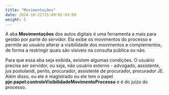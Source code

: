 ```yaml
---
title: "Movimentações"
date: 2024-10-22T15:09:02-03:00
weight: 5
---
```


A aba **Movimentações** dos autos digitais é uma ferramenta a mais para gestão por parte do servidor. Ela exibe os movimentos do processo e permite ao usuário alterar a visibilidade dos movimentos e complementos, de forma a restringir quais são visíveis na consulta pública ou não.

Para que essa aba seja exibida, existem algumas condições. O usuário precisa ser servidor, ou seja, não usuário externo - advogado, assistente, jus postulandi, perito, procurador, assistente de procurador, procurador JE.
Além disso, ou ele é magistrado ou ele tem o papel **pje:papel:controleVisibilidadeMovimentoProcesso** e é do juízo do processo. 

